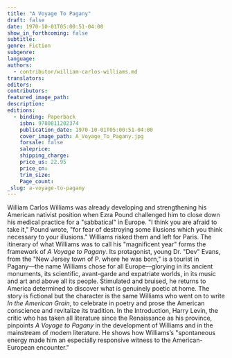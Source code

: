 ```yaml
---
title: "A Voyage To Pagany"
draft: false
date: 1970-10-01T05:00:51-04:00
show_in_forthcoming: false
subtitle:
genre: Fiction
subgenre:
language:
authors:
  - contributor/william-carlos-williams.md
translators:
editors:
contributors:
featured_image_path:
description:
editions:
  - binding: Paperback
    isbn: 9780811202374
    publication_date: 1970-10-01T05:00:51-04:00
    cover_image_path: A_Voyage_To_Pagany.jpg
    forsale: false
    saleprice:
    shipping_charge:
    price_us: 22.95
    price_cn:
    trim_size:
    Page_count:
_slug: a-voyage-to-pagany
---
```


William Carlos Williams was already developing and strengthening his American nativist position when Ezra Pound challenged him to close down his medical practice for a "sabbatical" in Europe. "I think you are afraid to take it," Pound wrote, "for fear of destroying some illusions which you think necessary to your illusions." Williams risked them and left for Paris. The itinerary of what Williams was to call his "magnificent year" forms the framework of _A Voyage to Pagany_. Its protagonist, young Dr. "Dev" Evans, from the "New Jersey town of P. where he was born," is a tourist in Pagany––the name Williams chose for all Europe––glorying in its ancient monuments, its scientific, avant-garde and expatriate worlds, in its music and art and above all its people. Stimulated and bruised, he returns to America determined to discover what is genuinely poetic at home. The story is fictional but the character is the same Williams who went on to write _In the American Grain_, to celebrate in poetry and prose the American conscience and revitalize its tradition. In the Introduction, Harry Levin, the critic who has taken all literature since the Renaissance as his province, pinpoints _A Voyage to Pagany_ in the development of Williams and in the mainstream of modem literature. He shows how Williams’s "spontaneous energy made him an especially responsive witness to the American-European encounter."

